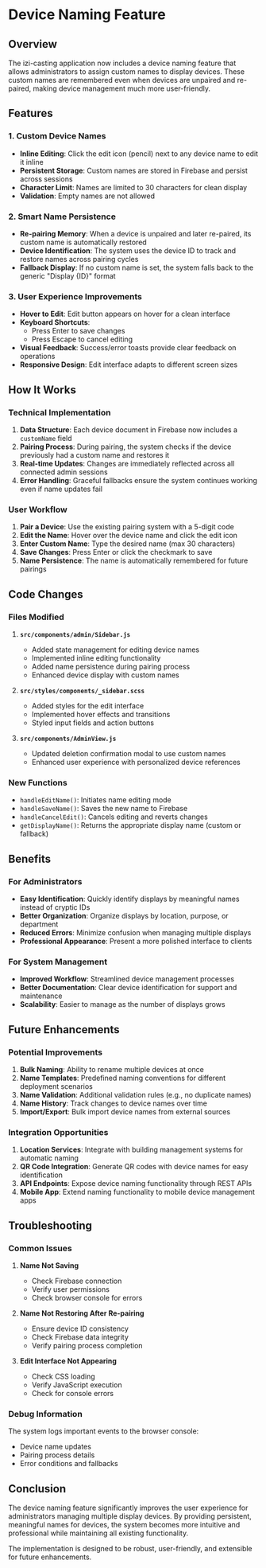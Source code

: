 # Device Naming Feature

## Overview

The izi-casting application now includes a device naming feature that allows administrators to assign custom names to display devices. These custom names are remembered even when devices are unpaired and re-paired, making device management much more user-friendly.

## Features

### 1. Custom Device Names
- **Inline Editing**: Click the edit icon (pencil) next to any device name to edit it inline
- **Persistent Storage**: Custom names are stored in Firebase and persist across sessions
- **Character Limit**: Names are limited to 30 characters for clean display
- **Validation**: Empty names are not allowed

### 2. Smart Name Persistence
- **Re-pairing Memory**: When a device is unpaired and later re-paired, its custom name is automatically restored
- **Device Identification**: The system uses the device ID to track and restore names across pairing cycles
- **Fallback Display**: If no custom name is set, the system falls back to the generic "Display {ID}" format

### 3. User Experience Improvements
- **Hover to Edit**: Edit button appears on hover for a clean interface
- **Keyboard Shortcuts**: 
  - Press Enter to save changes
  - Press Escape to cancel editing
- **Visual Feedback**: Success/error toasts provide clear feedback on operations
- **Responsive Design**: Edit interface adapts to different screen sizes

## How It Works

### Technical Implementation

1. **Data Structure**: Each device document in Firebase now includes a `customName` field
2. **Pairing Process**: During pairing, the system checks if the device previously had a custom name and restores it
3. **Real-time Updates**: Changes are immediately reflected across all connected admin sessions
4. **Error Handling**: Graceful fallbacks ensure the system continues working even if name updates fail

### User Workflow

1. **Pair a Device**: Use the existing pairing system with a 5-digit code
2. **Edit the Name**: Hover over the device name and click the edit icon
3. **Enter Custom Name**: Type the desired name (max 30 characters)
4. **Save Changes**: Press Enter or click the checkmark to save
5. **Name Persistence**: The name is automatically remembered for future pairings

## Code Changes

### Files Modified

1. **`src/components/admin/Sidebar.js`**
   - Added state management for editing device names
   - Implemented inline editing functionality
   - Added name persistence during pairing process
   - Enhanced device display with custom names

2. **`src/styles/components/_sidebar.scss`**
   - Added styles for the edit interface
   - Implemented hover effects and transitions
   - Styled input fields and action buttons

3. **`src/components/AdminView.js`**
   - Updated deletion confirmation modal to use custom names
   - Enhanced user experience with personalized device references

### New Functions

- `handleEditName()`: Initiates name editing mode
- `handleSaveName()`: Saves the new name to Firebase
- `handleCancelEdit()`: Cancels editing and reverts changes
- `getDisplayName()`: Returns the appropriate display name (custom or fallback)

## Benefits

### For Administrators
- **Easy Identification**: Quickly identify displays by meaningful names instead of cryptic IDs
- **Better Organization**: Organize displays by location, purpose, or department
- **Reduced Errors**: Minimize confusion when managing multiple displays
- **Professional Appearance**: Present a more polished interface to clients

### For System Management
- **Improved Workflow**: Streamlined device management processes
- **Better Documentation**: Clear device identification for support and maintenance
- **Scalability**: Easier to manage as the number of displays grows

## Future Enhancements

### Potential Improvements
1. **Bulk Naming**: Ability to rename multiple devices at once
2. **Name Templates**: Predefined naming conventions for different deployment scenarios
3. **Name Validation**: Additional validation rules (e.g., no duplicate names)
4. **Name History**: Track changes to device names over time
5. **Import/Export**: Bulk import device names from external sources

### Integration Opportunities
1. **Location Services**: Integrate with building management systems for automatic naming
2. **QR Code Integration**: Generate QR codes with device names for easy identification
3. **API Endpoints**: Expose device naming functionality through REST APIs
4. **Mobile App**: Extend naming functionality to mobile device management apps

## Troubleshooting

### Common Issues

1. **Name Not Saving**
   - Check Firebase connection
   - Verify user permissions
   - Check browser console for errors

2. **Name Not Restoring After Re-pairing**
   - Ensure device ID consistency
   - Check Firebase data integrity
   - Verify pairing process completion

3. **Edit Interface Not Appearing**
   - Check CSS loading
   - Verify JavaScript execution
   - Check for console errors

### Debug Information

The system logs important events to the browser console:
- Device name updates
- Pairing process details
- Error conditions and fallbacks

## Conclusion

The device naming feature significantly improves the user experience for administrators managing multiple display devices. By providing persistent, meaningful names for devices, the system becomes more intuitive and professional while maintaining all existing functionality.

The implementation is designed to be robust, user-friendly, and extensible for future enhancements.
